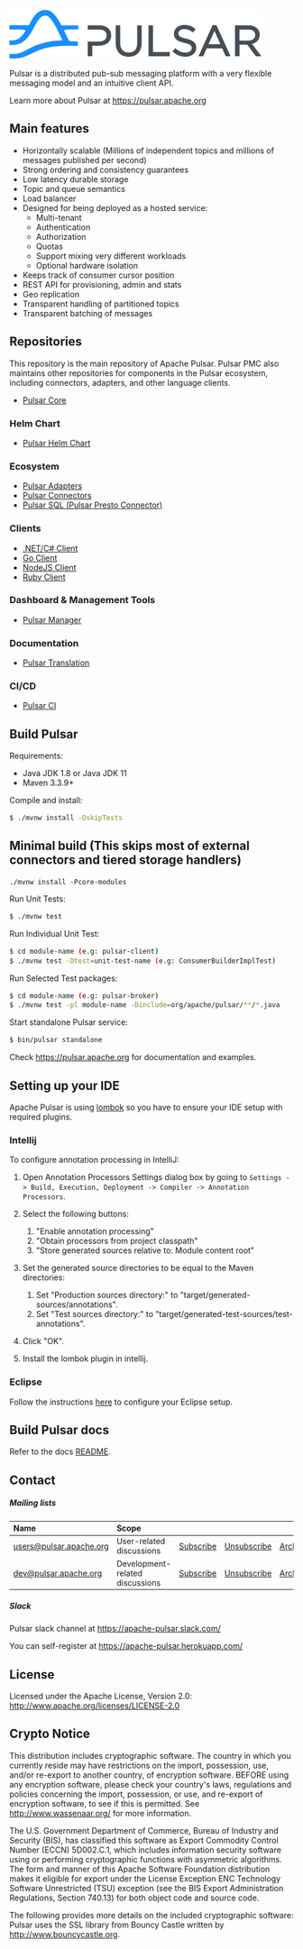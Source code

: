 <!--

    Licensed to the Apache Software Foundation (ASF) under one
    or more contributor license agreements.  See the NOTICE file
    distributed with this work for additional information
    regarding copyright ownership.  The ASF licenses this file
    to you under the Apache License, Version 2.0 (the
    "License"); you may not use this file except in compliance
    with the License.  You may obtain a copy of the License at

      http://www.apache.org/licenses/LICENSE-2.0

    Unless required by applicable law or agreed to in writing,
    software distributed under the License is distributed on an
    "AS IS" BASIS, WITHOUT WARRANTIES OR CONDITIONS OF ANY
    KIND, either express or implied.  See the License for the
    specific language governing permissions and limitations
    under the License.

-->

![logo](site2/website/static/img/pulsar.svg)

Pulsar is a distributed pub-sub messaging platform with a very
flexible messaging model and an intuitive client API.

Learn more about Pulsar at https://pulsar.apache.org

## Main features

* Horizontally scalable (Millions of independent topics and millions
  of messages published per second)
* Strong ordering and consistency guarantees
* Low latency durable storage
* Topic and queue semantics
* Load balancer
* Designed for being deployed as a hosted service:
  * Multi-tenant
  * Authentication
  * Authorization
  * Quotas
  * Support mixing very different workloads
  * Optional hardware isolation
* Keeps track of consumer cursor position
* REST API for provisioning, admin and stats
* Geo replication
* Transparent handling of partitioned topics
* Transparent batching of messages

## Repositories

This repository is the main repository of Apache Pulsar. Pulsar PMC also maintains other repositories for
components in the Pulsar ecosystem, including connectors, adapters, and other language clients.

- [Pulsar Core](https://github.com/apache/pulsar)

### Helm Chart

- [Pulsar Helm Chart](https://github.com/apache/pulsar-helm-chart)

### Ecosystem

- [Pulsar Adapters](https://github.com/apache/pulsar-adapters)
- [Pulsar Connectors](https://github.com/apache/pulsar-connectors)
- [Pulsar SQL (Pulsar Presto Connector)](https://github.com/apache/pulsar-presto)

### Clients

- [.NET/C# Client](https://github.com/apache/pulsar-dotpulsar)
- [Go Client](https://github.com/apache/pulsar-client-go)
- [NodeJS Client](https://github.com/apache/pulsar-client-node)
- [Ruby Client](https://github.com/apache/pulsar-client-ruby)

### Dashboard & Management Tools

- [Pulsar Manager](https://github.com/apache/pulsar-manager)

### Documentation

- [Pulsar Translation](https://github.com/apache/pulsar-translation)

### CI/CD

- [Pulsar CI](https://github.com/apache/pulsar-test-infra)

## Build Pulsar

Requirements:
 * Java JDK 1.8 or Java JDK 11
 * Maven 3.3.9+

Compile and install:

```bash
$ ./mvnw install -DskipTests
```

## Minimal build (This skips most of external connectors and tiered storage handlers)
```
./mvnw install -Pcore-modules
```

Run Unit Tests:

```bash
$ ./mvnw test
```

Run Individual Unit Test:

```bash
$ cd module-name (e.g: pulsar-client)
$ ./mvnw test -Dtest=unit-test-name (e.g: ConsumerBuilderImplTest)
```

Run Selected Test packages:

```bash
$ cd module-name (e.g: pulsar-broker)
$ ./mvnw test -pl module-name -Dinclude=org/apache/pulsar/**/*.java
```

Start standalone Pulsar service:

```bash
$ bin/pulsar standalone
```

Check https://pulsar.apache.org for documentation and examples.

## Setting up your IDE

Apache Pulsar is using [lombok](https://projectlombok.org/) so you have to ensure your IDE setup with
required plugins.

### Intellij

To configure annotation processing in IntelliJ:

1. Open Annotation Processors Settings dialog box by going to
   `Settings -> Build, Execution, Deployment -> Compiler -> Annotation Processors`.

2. Select the following buttons:
   1. "Enable annotation processing"
   2. "Obtain processors from project classpath"
   3. "Store generated sources relative to: Module content root"

3. Set the generated source directories to be equal to the Maven directories:
   1. Set "Production sources directory:" to "target/generated-sources/annotations".
   2. Set "Test sources directory:" to "target/generated-test-sources/test-annotations".

4. Click "OK".

5. Install the lombok plugin in intellij.

### Eclipse

Follow the instructions [here](https://howtodoinjava.com/automation/lombok-eclipse-installation-examples/)
to configure your Eclipse setup.

## Build Pulsar docs

Refer to the docs [README](site2/README.md).

## Contact

##### Mailing lists

| Name                                                                          | Scope                           |                                                                 |                                                                     |                                                                              |
|:------------------------------------------------------------------------------|:--------------------------------|:----------------------------------------------------------------|:--------------------------------------------------------------------|:-----------------------------------------------------------------------------|
| [users@pulsar.apache.org](mailto:users@pulsar.apache.org) | User-related discussions        | [Subscribe](mailto:users-subscribe@pulsar.apache.org) | [Unsubscribe](mailto:users-unsubscribe@pulsar.apache.org) | [Archives](http://mail-archives.apache.org/mod_mbox/pulsar-users/) |
| [dev@pulsar.apache.org](mailto:dev@pulsar.apache.org)     | Development-related discussions | [Subscribe](mailto:dev-subscribe@pulsar.apache.org)   | [Unsubscribe](mailto:dev-unsubscribe@pulsar.apache.org)   | [Archives](http://mail-archives.apache.org/mod_mbox/pulsar-dev/)   |

##### Slack

Pulsar slack channel at https://apache-pulsar.slack.com/

You can self-register at https://apache-pulsar.herokuapp.com/

## License

Licensed under the Apache License, Version 2.0: http://www.apache.org/licenses/LICENSE-2.0

## Crypto Notice

This distribution includes cryptographic software. The country in which you currently reside may have restrictions on the import, possession, use, and/or re-export to another country, of encryption software. BEFORE using any encryption software, please check your country's laws, regulations and policies concerning the import, possession, or use, and re-export of encryption software, to see if this is permitted. See <http://www.wassenaar.org/> for more information.

The U.S. Government Department of Commerce, Bureau of Industry and Security (BIS), has classified this software as Export Commodity Control Number (ECCN) 5D002.C.1, which includes information security software using or performing cryptographic functions with asymmetric algorithms. The form and manner of this Apache Software Foundation distribution makes it eligible for export under the License Exception ENC Technology Software Unrestricted (TSU) exception (see the BIS Export Administration Regulations, Section 740.13) for both object code and source code.

The following provides more details on the included cryptographic software: Pulsar uses the SSL library from Bouncy Castle written by http://www.bouncycastle.org.

